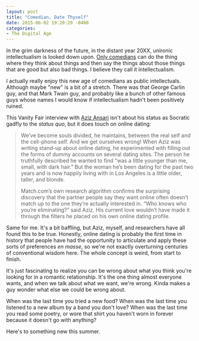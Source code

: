 ```yaml
---
layout: post
title: "Comedian, Date Thyself"
date: 2015-06-02 19:20:29 -0400
categories: 
- The Digital Age
---
```


In the grim darkness of the future, in the distant year 20XX, unironic intellectualism is looked down upon. [Only comedians][1] can do the thing where they think about things and then say the things about those things that are good but also bad things. I believe they call it intellectualism.

I actually really enjoy this new age of comedians as public intellectuals. Although maybe "new" is a bit of a stretch. There was that George Carlin guy, and that Mark Twain guy, and probably like a bunch of other famous guys whose names I would know if intellectualism hadn't been positively ruined.

This Vanity Fair interview with [Aziz Ansari][2] isn't about his status as Socratic gadfly to the *status quo*, but it does touch on online dating:

> We’ve become souls divided, he maintains, between the real self and the cell-phone self. And we get ourselves wrong! When Aziz was writing stand-up about online dating, he experimented with filling out the forms of dummy accounts on several dating sites. The person he truthfully described he wanted to find “was a little younger than me, small, with dark hair.” But the woman he’s been dating for the past two years and is now happily living with in Los Angeles is a little older, taller, and blonde.
>
> Match.com’s own research algorithm confirms the surprising discovery that the partner people say they want online often doesn’t match up to the one they’re actually interested in. “Who knows who you’re eliminating?” said Aziz. His current love wouldn’t have made it through the filters he placed on his own online dating profile. 

Same for me. It's a bit baffling, but Aziz, myself, and researchers have all found this to be true. Honestly, online dating is probably the first time in history that people have had the opportunity to articulate and apply these sorts of preferences *en masse*, so we're not exactly overturning centuries of conventional wisdom here. The whole concept is weird, from start to finish.

It's just fascinating to realize you can be wrong about what you think you're looking for in a romantic relationship. It's the one thing almost everyone wants, and when we talk about what we want, we're wrong. Kinda makes a guy wonder what else we could be wrong about. 

When was the last time you tried a new food? When was the last time you listened to a new album by a band you don't love? When was the last time you read some poetry, or wore that shirt you haven't worn in forever because it doesn't go with anything?

Here's to something new this summer.

[1]:	http://www.theatlantic.com/entertainment/archive/2015/05/how-comedians-became-public-intellectuals/394277/
[2]:	http://www.vanityfair.com/culture/2015/05/aziz-ansari-modern-romance-dating-advice